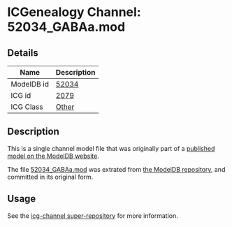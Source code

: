 # ICGenealogy Channel: 52034\_GABAa.mod

## Details

Name | Description
---- | -----------
ModelDB id | [52034](http://senselab.med.yale.edu/ModelDB/ShowModel.cshtml?model=52034)
ICG id | [2079](http://icg.neurotheory.ox.ac.uk/channels/other/2079)
ICG Class | [Other](http://icg.neurotheory.ox.ac.uk/channels/other)

## Description

This is a single channel model file that was originally part of a [published model on the ModelDB website](http://senselab.med.yale.edu/mModelDB/ShowModel.cshtml?model=52034).

The file [52034\_GABAa.mod](52034_GABAa.mod) was extrated from [the ModelDB repository](http://senselab.med.yale.edu/ModelDB/ShowModel.cshtml?model=52034), and committed in its original form.

## Usage

See the [icg-channel super-repository](https://github.com/icgenealogy/icg-channels) for more information.